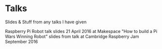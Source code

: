# Talks
Slides &amp; Stuff from any talks I have given

Raspberry Pi Robot talk slides 21 April 2016 at Makespace
"How to build a Pi Wars Winning Robot" slides from talk at Cambridge Raspberry Jam September 2016
